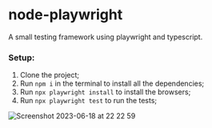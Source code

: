 # node-playwright

A small testing framework using playwright and typescript.

### Setup:

1. Clone the project;
2. Run `npm i` in the terminal to install all the dependencies;
3. Run `npx playwright install` to install the browsers;
4. Run `npx playwright test` to run the tests;

![Screenshot 2023-06-18 at 22 22 59](https://github.com/AlinNitu/node-playwright/assets/29691011/9dbe623a-2a3b-42c6-9b07-19e7ef88f297)
